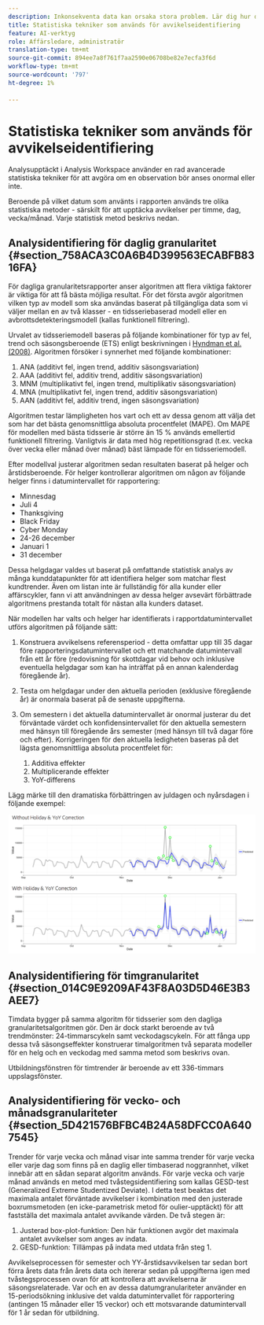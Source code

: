 ```yaml
---
description: Inkonsekventa data kan orsaka stora problem. Lär dig hur du identifierar statistiska avvikelser med avvikelsedetekteringstekniker från Adobe. Kom igång idag.
title: Statistiska tekniker som används för avvikelseidentifiering
feature: AI-verktyg
role: Affärsledare, administratör
translation-type: tm+mt
source-git-commit: 894ee7a8f761f7aa2590e06708be82e7ecfa3f6d
workflow-type: tm+mt
source-wordcount: '797'
ht-degree: 1%

---
```



# Statistiska tekniker som används för avvikelseidentifiering

Analysupptäckt i Analysis Workspace använder en rad avancerade statistiska tekniker för att avgöra om en observation bör anses onormal eller inte.

Beroende på vilket datum som använts i rapporten används tre olika statistiska metoder - särskilt för att upptäcka avvikelser per timme, dag, vecka/månad. Varje statistisk metod beskrivs nedan.

## Analysidentifiering för daglig granularitet {#section_758ACA3C0A6B4D399563ECABFB8316FA}

För dagliga granularitetsrapporter anser algoritmen att flera viktiga faktorer är viktiga för att få bästa möjliga resultat. För det första avgör algoritmen vilken typ av modell som ska användas baserat på tillgängliga data som vi väljer mellan en av två klasser - en tidsseriebaserad modell eller en avbrottsdetekteringsmodell (kallas funktionell filtrering).

Urvalet av tidsseriemodell baseras på följande kombinationer för typ av fel, trend och säsongsberoende (ETS) enligt beskrivningen i [Hyndman et al. (2008)](https://www.springer.com/us/book/9783540719168). Algoritmen försöker i synnerhet med följande kombinationer:

1. ANA (additivt fel, ingen trend, additiv säsongsvariation)
1. AAA (additivt fel, additiv trend, additiv säsongsvariation)
1. MNM (multiplikativt fel, ingen trend, multiplikativ säsongsvariation)
1. MNA (multiplikativt fel, ingen trend, additiv säsongsvariation)
1. AAN (additivt fel, additiv trend, ingen säsongsvariation)

Algoritmen testar lämpligheten hos vart och ett av dessa genom att välja det som har det bästa genomsnittliga absoluta procentfelet (MAPE). Om MAPE för modellen med bästa tidsserie är större än 15 % används emellertid funktionell filtrering. Vanligtvis är data med hög repetitionsgrad (t.ex. vecka över vecka eller månad över månad) bäst lämpade för en tidsseriemodell.

Efter modellval justerar algoritmen sedan resultaten baserat på helger och årstidsberoende. För helger kontrollerar algoritmen om någon av följande helger finns i datumintervallet för rapportering:

* Minnesdag
* Juli 4
* Thanksgiving
* Black Friday
* Cyber Monday
* 24-26 december
* Januari 1
* 31 december

Dessa helgdagar valdes ut baserat på omfattande statistisk analys av många kunddatapunkter för att identifiera helger som matchar flest kundtrender. Även om listan inte är fullständig för alla kunder eller affärscykler, fann vi att användningen av dessa helger avsevärt förbättrade algoritmens prestanda totalt för nästan alla kunders dataset.

När modellen har valts och helger har identifierats i rapportdatumintervallet utförs algoritmen på följande sätt:

1. Konstruera avvikelsens referensperiod - detta omfattar upp till 35 dagar före rapporteringsdatumintervallet och ett matchande datumintervall från ett år före (redovisning för skottdagar vid behov och inklusive eventuella helgdagar som kan ha inträffat på en annan kalenderdag föregående år).
1. Testa om helgdagar under den aktuella perioden (exklusive föregående år) är onormala baserat på de senaste uppgifterna.
1. Om semestern i det aktuella datumintervallet är onormal justerar du det förväntade värdet och konfidensintervallet för den aktuella semestern med hänsyn till föregående års semester (med hänsyn till två dagar före och efter). Korrigeringen för den aktuella ledigheten baseras på det lägsta genomsnittliga absoluta procentfelet för:

   1. Additiva effekter
   1. Multiplicerande effekter
   1. YoY-differens

Lägg märke till den dramatiska förbättringen av juldagen och nyårsdagen i följande exempel:

![](assets/anomaly_statistics.png)

## Analysidentifiering för timgranularitet {#section_014C9E9209AF43F8A03D5D46E3B3AEE7}

Timdata bygger på samma algoritm för tidsserier som den dagliga granularitetsalgoritmen gör. Den är dock starkt beroende av två trendmönster: 24-timmarscykeln samt veckodagscykeln. För att fånga upp dessa två säsongseffekter konstruerar timalgoritmen två separata modeller för en helg och en veckodag med samma metod som beskrivs ovan.

Utbildningsfönstren för timtrender är beroende av ett 336-timmars uppslagsfönster.

## Analysidentifiering för vecko- och månadsgranulariteter {#section_5D421576BFBC4B24A58DFCC0A6407545}

Trender för varje vecka och månad visar inte samma trender för varje vecka eller varje dag som finns på en daglig eller timbaserad noggrannhet, vilket innebär att en sådan separat algoritm används. För varje vecka och varje månad används en metod med tvåstegsidentifiering som kallas GESD-test (Generalized Extreme Studentized Deviate). I detta test beaktas det maximala antalet förväntade avvikelser i kombination med den justerade boxrumsmetoden (en icke-parametrisk metod för oulier-upptäckt) för att fastställa det maximala antalet avvikande värden. De två stegen är:

1. Justerad box-plot-funktion: Den här funktionen avgör det maximala antalet avvikelser som anges av indata.
1. GESD-funktion: Tillämpas på indata med utdata från steg 1.

Avvikelseprocessen för semester och YY-årstidsavvikelsen tar sedan bort förra årets data från årets data och itererar sedan på uppgifterna igen med tvåstegsprocessen ovan för att kontrollera att avvikelserna är säsongsrelaterade. Var och en av dessa datumgranulariteter använder en 15-periodsökning inklusive det valda datumintervallet för rapportering (antingen 15 månader eller 15 veckor) och ett motsvarande datumintervall för 1 år sedan för utbildning.
